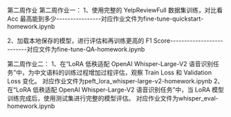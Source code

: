 第二周作业
第二周作业一：
1、使用完整的 YelpReviewFull 数据集训练，对比看 Acc 最高能到多少----------------对应作业文件为fine-tune-quickstart-homework.ipynb

2、加载本地保存的模型，进行评估和再训练更高的 F1 Score--------------------------对应文件为fine-tune-QA-homework.ipynb

第二周作业二：
1、在“LoRA 低秩适配 OpenAI Whisper-Large-V2 语音识别任务”中，为中文语料的训练过程增加过程评估，观察 Train Loss 和 Validation Loss 变化。
对应作业文件为peft_lora_whisper-large-v2-homework.ipynb
2、在“LoRA 低秩适配 OpenAI Whisper-Large-V2 语音识别任务”中，当 LoRA 模型训练完成后，使用测试集进行完整的模型评估。
对应作业文件为whisper_eval-homework.ipynb
